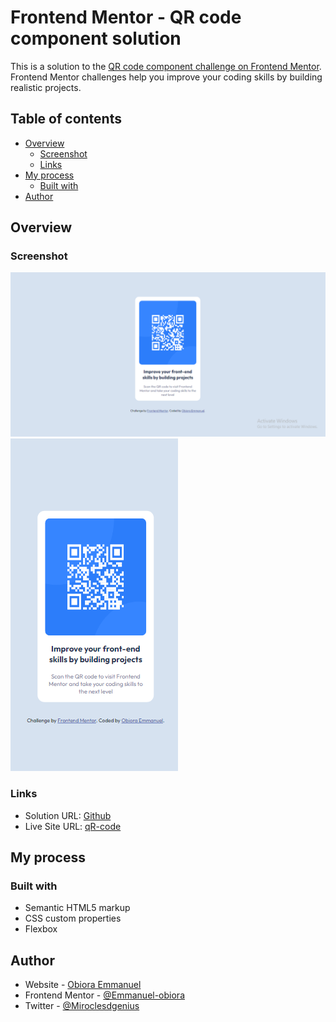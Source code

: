 # Frontend Mentor - QR code component solution

This is a solution to the [QR code component challenge on Frontend Mentor](https://www.frontendmentor.io/challenges/qr-code-component-iux_sIO_H). Frontend Mentor challenges help you improve your coding skills by building realistic projects.

## Table of contents

- [Overview](#overview)
  - [Screenshot](#screenshot)
  - [Links](#links)
- [My process](#my-process)
  - [Built with](#built-with)
- [Author](#author)

## Overview

### Screenshot

![Desktop](./images/QR-desktop.png)
![Mobile](./images/QR-Mobile.png)

### Links

- Solution URL: [Github](https://github.com/Emmanuel-obiora/QR-code)
- Live Site URL: [qR-code](https://emmanuel-obiora.github.io/QR-code/)

## My process

### Built with

- Semantic HTML5 markup
- CSS custom properties
- Flexbox

## Author

- Website - [Obiora Emmanuel](https://emmanuel-obiora.github.io/portfolio-about-me-/web-content/)
- Frontend Mentor - [@Emmanuel-obiora](https://www.frontendmentor.io/profile/Emmanuel-obiora)
- Twitter - [@Miroclesdgenius](https://twitter.com/Miroclesdgenius)
